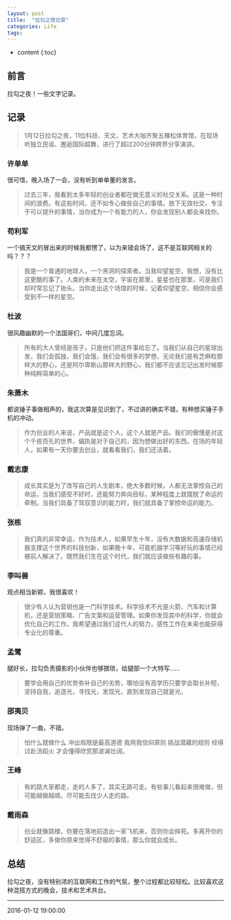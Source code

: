 ```yaml
---
layout: post
title:  "拉勾之夜记录"
categories: Life
tags: 
---
```


* content
{:toc}

## 前言

拉勾之夜！一些文字记录。

## 记录

>1月12日拉勾之夜，11位科技、天文、艺术大咖齐聚五棵松体育馆，在现场听独立民谣、邂逅国际超舞，进行了超过200分钟跨界分享演讲。

### 许单单

很可惜，晚入场了一会，没有听到单单董的发言。

>过去三年，我看到太多年轻的创业者都在做无意义的社交关系。这是一种时间的浪费。有这些时间，还不如专心做些自己的事情。放下无效社交，专注于可以提升的事情，当你成为一个有能力的人，你会发现别人都会来找你。

### 苟利军

一个搞天文的冒出来的时候我都愣了，以为来错会场了，这不是互联网相关的吗？？？

>我是一个普通的地球人，一个黑洞的探索者。当我仰望星空，我想，没有比这更酷的事了。人类的未来在太空，宇宙在那里，星星也在那里，可是我们却时常忘记了抬头。当你走出这个场馆的时候，记着仰望星空，相信你会感受到不一样的星空。

### 杜波

很风趣幽默的一个法国哥们，中间几度忘词。

>所有的大人曾经是孩子，只是他们把这件事给忘了。当我们从自己的星球出发，我们会孤独，我们会饿，我们会有很多的梦想，无论我们是有芝麻粒那
样大的野心，还是阿尔卑斯山那样大的野心，我们都不应该忘记出发时候那种纯粹简单的心。

### 朱萧木

都说锤子事做相声的，我这次算是见识到了，不过讲的确实不错，有种想买锤子手机的冲动。

>作为创业的人来说，产品就是这个人，这个人就是产品。我们的傲慢是对这个千疮百孔的世界，偏执是对于自己的，因为想做出好的东西。在场的年轻人，如果有一天你要去创业，就看看我们，我们还活着。

### 戴志康

>成长其实是为了改写自己的人生剧本，绝大多数时候，人都无法掌控自己的命运，当我们感受不好时，还能努力奔向目标，某种程度上就摆脱了命运的牵制。当我们具备了驾驭意识的能力时，我们就具备了掌控命运的能力。

### 张栋

>我们真的非常幸运，作为技术人，如果早生十年，没有大数据和高速存储机器支撑这个世界的科技创新，如果晚十年，可能机器学习等好玩的事情已经被前人解决了。既然我们生在这个时代，我们就应该做些有趣的事。

### 李叫兽

观点相当新颖，我很喜欢！

>很少有人认为营销也是一门科学技术。科学技术不光是火箭、汽车和计算机，还是营销策略、广告文案和运营管理。如果你发现其中的科学，你就会优化自己的工作。我希望通过我们这代人的努力，感性工作在未来也能获得专业化的尊重。

### 孟鹭

腿好长，拉勾负责摄影的小伙伴也够猥琐，给腿部一个大特写......

>要学会用自己的优势弥补自己的劣势，哪怕没有高学历只要学会取长补短，坚持自我，追逐光，寻找光，发现光，直到发现自己就是光。

### 邵夷贝

现场弹了一曲，不错。

>怕什么就做什么 冲出局限是最高道德 我用我信仰原则 挑战潜藏的规则 经得过赴汤蹈火 才会懂得欣赏那波澜壮阔。

### 王峰

>有的路大家都走，走的人多了，其实无路可走。有些事儿看起来很难做，但可能越做越顺。尽可能去找少人走的路。

### 戴雨森

>创业就像跳楼，你要在落地前造出一家飞机来，否则你会摔死。多离开你的舒适区，多做你原来觉得不舒服的事情，那么你就会成长。



## 总结

拉勾之夜，没有特别浓的互联网和工作的气氛，整个过程都比较轻松。比较喜欢这种混搭方式的晚会，技术和艺术共台。

***
2016-01-12 19:00:00
